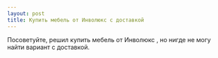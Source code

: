 ```yaml
---
layout: post 
title: Купить мебель от Инволюкс с доставкой 
--- 
```

Посоветуйте, решил купить мебель от Инволюкс , но нигде не могу найти вариант с доставкой.